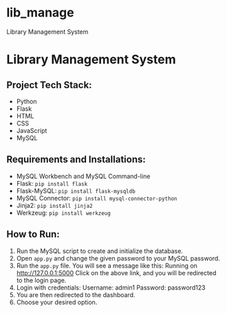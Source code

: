 # lib_manage
Library Management System
# Library Management System

## Project Tech Stack:
- Python
- Flask
- HTML
- CSS
- JavaScript
- MySQL

## Requirements and Installations:
- MySQL Workbench and MySQL Command-line
- Flask: `pip install flask`
- Flask-MySQL: `pip install flask-mysqldb`
- MySQL Connector: `pip install mysql-connector-python`
- Jinja2: `pip install jinja2`
- Werkzeug: `pip install werkzeug`

## How to Run:
1. Run the MySQL script to create and initialize the database.
2. Open `app.py` and change the given password to your MySQL password.
3. Run the `app.py` file. You will see a message like this:
Running on http://127.0.0.1:5000
Click on the above link, and you will be redirected to the login page.
4. Login with credentials:
Username: admin1 Password: password123
5. You are then redirected to the dashboard.
6. Choose your desired option.

